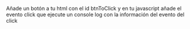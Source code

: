 Añade un botón a tu html con el id btnToClick y en tu javascript añade el evento click que ejecute un console log con la información del evento del click


